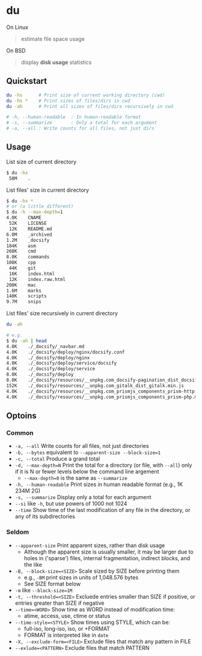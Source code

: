# du

On Linux

> estimate file space usage

On BSD

> display **disk usage** statistics

## Quickstart

```bash
du -hs      # Print size of current working directory (cwd)
du -hs *    # Print sizes of files/dirs in cwd
du -ah      # Print all sizes of files/dirs recursively in cwd

# -h, --human-readable  : In human-readable format
# -s, --summarize       : Only a total for each argument
# -a, --all : Write counts for all files, not just dirs
```

## Usage

List size of current directory

```bash
$ du -hs
 58M    .
```

List files' size in current directory

```bash
$ du -hs *
# or (a little different)
$ du -h --max-depth=1
4.0K    CNAME
 52K    LICENSE
 12K    README.md
6.0M    _archived
1.2M    _docsify
184K    asm
260K    cmd
8.0K    commands
108K    cpp
 44K    git
 16K    index.html
 12K    index.raw.html
200K    mac
1.6M    marks
140K    scripts
9.7M    snips
```

List files' size recursively in current directory

```bash
du -ah

# e.g.
$ du -ah | head
4.0K    ./_docsify/_navbar.md
4.0K    ./_docsify/deploy/nginx/docsify.conf
4.0K    ./_docsify/deploy/nginx
4.0K    ./_docsify/deploy/service/docsify
4.0K    ./_docsify/deploy/service
8.0K    ./_docsify/deploy
8.0K    ./_docsify/resources/__unpkg.com_docsify-pagination_dist_docsify-pagination.min.js
152K    ./_docsify/resources/__unpkg.com_gitalk_dist_gitalk.min.js
4.0K    ./_docsify/resources/__unpkg.com_prismjs_components_prism-http.min.js
4.0K    ./_docsify/resources/__unpkg.com_prismjs_components_prism-php.min.j
```

## Optoins

### Common

- `-a, --all` Write counts for all files, not just directories
- `-b, --bytes` equivalent to `--apparent-size --block-size=1`
- `-c, --total` Produce a grand total
- `-d, --max-depth=N` Print the total for a directory (or file, with `--all`) only if it is N or fewer levels below the command line argement
    - `--max-depth=0` is the same as `--summarize`
- `-h, --human-readable` Print sizes in human readable format (e.g., 1K 234M 2G)
- `-s, --summarize` Display only a total for each argument
- `--si` like `-h`, but use powers of 1000 not 1024
- `--time` Show time of the last modification of any file in the directory, or any of its subdirectories

### Seldom

- `--apparent-size` Print apparent sizes, rather than disk usage
    - Although the apparent size is usually smaller, it may be larger due to holes in ('sparse') files, internal fragmentation, indirect blocks, and the like
- `-B, --block-size=<SIZE>` Scale sized by SIZE before printing them
    - e.g., `-BM` print sizes in units of 1,048.576 bytes
    - See SIZE format below
- `-m` like `--block-size=1M`
- `-t, --threshold=<SIZE>` Excluede entries smaller than SIZE if positive, or entries greater than SIZE if negative
- `--time=<WORD>` Show time as WORD instead of modification time:
    - atime, access, use, ctime or status
- `--time-style=<STYLE>` Show times using STYLE, which can be:
    - full-iso, long-iso, iso, or +FORMAT
    - FORMAT is interpreted like in `date`
- `-X, --exclude-form=<FILE>` Exclude files that match any pattern in FILE
- `--exlude=<PATTERN>` Exclude files that match PATTERN
